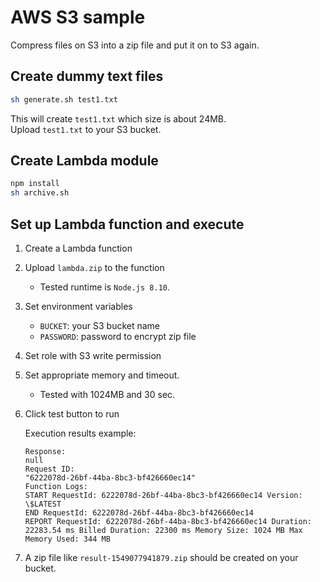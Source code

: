 # AWS S3 sample

Compress files on S3 into a zip file and put it on to S3 again.

## Create dummy text files

```sh
sh generate.sh test1.txt
```

This will create `test1.txt` which size is about 24MB.  
Upload `test1.txt` to your S3 bucket.

## Create Lambda module

```sh
npm install
sh archive.sh
```

## Set up Lambda function and execute

1. Create a Lambda function
1. Upload `lambda.zip` to the function

   - Tested runtime is `Node.js 8.10`.

1. Set environment variables

   - `BUCKET`: your S3 bucket name
   - `PASSWORD`: password to encrypt zip file

1. Set role with S3 write permission
1. Set appropriate memory and timeout.

   - Tested with 1024MB and 30 sec.

1. Click test button to run

   Execution results example:

   ```
   Response:
   null
   Request ID:
   "6222078d-26bf-44ba-8bc3-bf426660ec14"
   Function Logs:
   START RequestId: 6222078d-26bf-44ba-8bc3-bf426660ec14 Version: \$LATEST
   END RequestId: 6222078d-26bf-44ba-8bc3-bf426660ec14
   REPORT RequestId: 6222078d-26bf-44ba-8bc3-bf426660ec14 Duration: 22283.54 ms Billed Duration: 22300 ms Memory Size: 1024 MB Max Memory Used: 344 MB
   ```

1. A zip file like `result-1549077941879.zip` should be created on your bucket.
